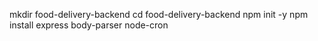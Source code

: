 mkdir food-delivery-backend
cd food-delivery-backend
npm init -y
npm install express body-parser node-cron
